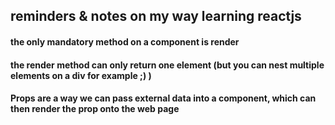 ## reminders & notes on my way learning reactjs
#### the only mandatory method on a component is render
#### the render method can only return one element (but you can nest multiple elements on a div for example ;) )
#### Props are a way we can pass external data into a component, which can then render the prop onto the web page
